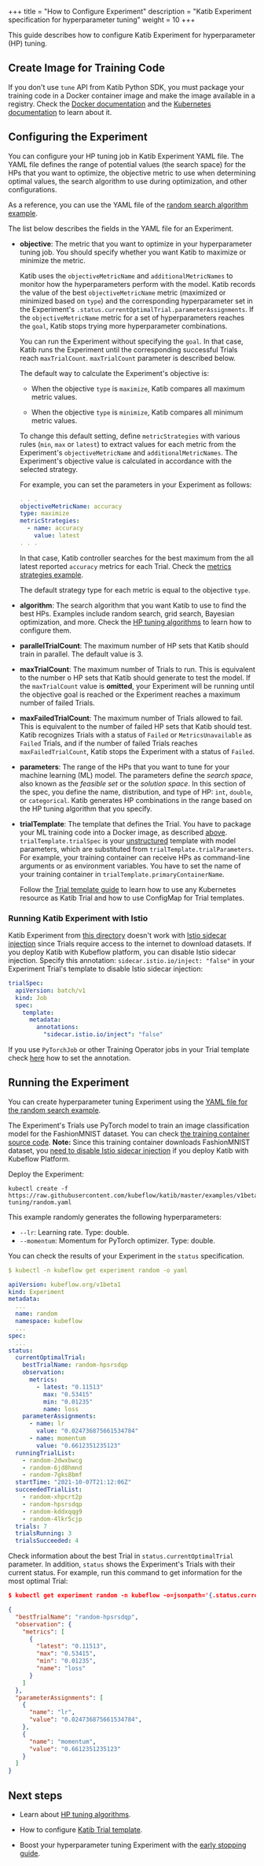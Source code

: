 +++
title = "How to Configure Experiment"
description = "Katib Experiment specification for hyperparameter tuning"
weight = 10
+++

This guide describes how to configure Katib Experiment for hyperparameter (HP) tuning.

## Create Image for Training Code

If you don't use `tune` API from Katib Python SDK, you must package your training code in a Docker
container image and make the image available in a registry. Check the
[Docker documentation](https://docs.docker.com/develop/develop-images/baseimages/) and the
[Kubernetes documentation](https://kubernetes.io/docs/concepts/containers/images/) to learn about it.

## Configuring the Experiment

You can configure your HP tuning job in Katib Experiment YAML file. The YAML file defines the range of
potential values (the search space) for the HPs that you want to optimize, the objective metric
to use when determining optimal values, the search algorithm to use during optimization,
and other configurations.

As a reference, you can use the YAML file of the
[random search algorithm example](https://github.com/kubeflow/katib/blob/fc858d15dd41ff69166a2020efa200199063f9ba/examples/v1beta1/hp-tuning/random.yaml).

The list below describes the fields in the YAML file for an Experiment.

- **objective**: The metric that you want to optimize in your hyperparameter tuning job. You should
  specify whether you want Katib to maximize or minimize the metric.

  Katib uses the `objectiveMetricName` and `additionalMetricNames` to monitor how the
  hyperparameters perform with the model. Katib records the value of the best `objectiveMetricName`
  metric (maximized or minimized based on `type`) and the corresponding hyperparameter set
  in the Experiment's `.status.currentOptimalTrial.parameterAssignments`. If the `objectiveMetricName`
  metric for a set of hyperparameters reaches the `goal`, Katib stops trying more hyperparameter combinations.

  You can run the Experiment without specifying the `goal`. In that case, Katib
  runs the Experiment until the corresponding successful Trials reach `maxTrialCount`.
  `maxTrialCount` parameter is described below.

  The default way to calculate the Experiment's objective is:

  - When the objective `type` is `maximize`, Katib compares all maximum metric values.

  - When the objective `type` is `minimize`, Katib compares all minimum metric values.

  To change this default setting, define `metricStrategies` with various rules
  (`min`, `max` or `latest`) to extract values for each metric from the Experiment's
  `objectiveMetricName` and `additionalMetricNames`. The Experiment's objective value is calculated in
  accordance with the selected strategy.

  For example, you can set the parameters in your Experiment as follows:

  ```yaml
  . . .
  objectiveMetricName: accuracy
  type: maximize
  metricStrategies:
    - name: accuracy
      value: latest
  . . .
  ```

  In that case, Katib controller searches for the best maximum from the all latest reported
  `accuracy` metrics for each Trial. Check the
  [metrics strategies example](https://github.com/kubeflow/katib/blob/fc858d15dd41ff69166a2020efa200199063f9ba/examples/v1beta1/metrics-collector/metrics-collection-strategy.yaml).

  The default strategy type for each metric is equal to the objective `type`.

- **algorithm**: The search algorithm that you want Katib to use to find the best HPs.
  Examples include random search, grid search, Bayesian optimization, and more.
  Check the [HP tuning algorithms](/docs/components/katib/user-guides/hp-tuning/configure-algorithm/)
  to learn how to configure them.

- **parallelTrialCount**: The maximum number of HP sets that Katib
  should train in parallel. The default value is 3.

- **maxTrialCount**: The maximum number of Trials to run. This is equivalent to the number o
  HP sets that Katib should generate to test the model. If the `maxTrialCount` value is
  **omitted**, your Experiment will be running until the objective goal is reached or the Experiment
  reaches a maximum number of failed Trials.

- **maxFailedTrialCount**: The maximum number of Trials allowed to fail. This is equivalent to the
  number of failed HP sets that Katib should test. Katib recognizes Trials with a status of
  `Failed` or `MetricsUnavailable` as `Failed` Trials, and if the number of failed Trials reaches
  `maxFailedTrialCount`, Katib stops the Experiment with a status of `Failed`.

- **parameters**: The range of the HPs that you want to tune for your machine learning (ML) model.
  The parameters define the _search space_, also known as the _feasible set_ or the _solution space_.
  In this section of the spec, you define the name, distribution, and type of HP: `int`, `double`, or
  `categorical`. Katib generates HP combinations in the range based on the HP tuning algorithm that
  you specify.

- **trialTemplate**: The template that defines the Trial. You have to package your ML training code
  into a Docker image, as described
  [above](#create-image-for-training-code). `trialTemplate.trialSpec` is your
  [unstructured](https://godoc.org/k8s.io/apimachinery/pkg/apis/meta/v1/unstructured)
  template with model parameters, which are substituted from `trialTemplate.trialParameters`.
  For example, your training container can receive HPs as command-line arguments or as environment
  variables. You have to set the name of your training container in `trialTemplate.primaryContainerName`.

  Follow the [Trial template guide](/docs/components/katib/user-guides/trial-template/) to learn how
  to use any Kubernetes resource as Katib Trial and how to use ConfigMap for Trial templates.

### Running Katib Experiment with Istio

Katib Experiment from [this directory](https://github.com/kubeflow/katib/tree/ea46a7f2b73b2d316b6b7619f99eb440ede1909b/examples/v1beta1)
doesn't work with [Istio sidecar injection](https://istio.io/latest/docs/setup/additional-setup/sidecar-injection/#automatic-sidecar-injection)
since Trials require access to the internet to download datasets. If you deploy Katib with
Kubeflow platform, you can disable Istio sidecar injection. Specify this annotation: `sidecar.istio.io/inject: "false"`
in your Experiment Trial's template to disable Istio sidecar injection:

```yaml
trialSpec:
  apiVersion: batch/v1
  kind: Job
  spec:
    template:
      metadata:
        annotations:
          "sidecar.istio.io/inject": "false"
```

If you use `PyTorchJob` or other Training Operator jobs in your Trial template check
[here](/docs/components/training/user-guides/tensorflow/#what-is-tfjob) how to set the annotation.

## Running the Experiment

You can create hyperparameter tuning Experiment using the
[YAML file for the random search example](https://github.com/kubeflow/katib/blob/fc858d15dd41ff69166a2020efa200199063f9ba/examples/v1beta1/hp-tuning/random.yaml).

The Experiment's Trials use PyTorch model to train an image classification model for the
FashionMNIST dataset. You can check [the training container source code](https://github.com/kubeflow/katib/tree/fc858d15dd41ff69166a2020efa200199063f9ba/examples/v1beta1/trial-images/pytorch-mnist). **Note:** Since this training container downloads FashionMNIST
dataset, you [need to disable Istio sidecar injection](#running-katib-experiment-with-istio)
if you deploy Katib with Kubeflow Platform.

Deploy the Experiment:

```shell
kubectl create -f https://raw.githubusercontent.com/kubeflow/katib/master/examples/v1beta1/hp-tuning/random.yaml
```

This example randomly generates the following hyperparameters:

- `--lr`: Learning rate. Type: double.
- `--momentum`: Momentum for PyTorch optimizer. Type: double.

You can check the results of your Experiment in the `status` specification.

```yaml
$ kubectl -n kubeflow get experiment random -o yaml

apiVersion: kubeflow.org/v1beta1
kind: Experiment
metadata:
  ...
  name: random
  namespace: kubeflow
  ...
spec:
  ...
status:
  currentOptimalTrial:
    bestTrialName: random-hpsrsdqp
    observation:
      metrics:
        - latest: "0.11513"
          max: "0.53415"
          min: "0.01235"
          name: loss
    parameterAssignments:
      - name: lr
        value: "0.024736875661534784"
      - name: momentum
        value: "0.6612351235123"
  runningTrialList:
    - random-2dwxbwcg
    - random-6jd8hmnd
    - random-7gks8bmf
  startTime: "2021-10-07T21:12:06Z"
  succeededTrialList:
    - random-xhpcrt2p
    - random-hpsrsdqp
    - random-kddxqqg9
    - random-4lkr5cjp
  trials: 7
  trialsRunning: 3
  trialsSucceeded: 4
```

Check information about the best Trial in `status.currentOptimalTrial` parameter. In addition,
`status` shows the Experiment's Trials with their current status. For example, run this command
to get information for the most optimal Trial:

```json
$ kubectl get experiment random -n kubeflow -o=jsonpath='{.status.currentOptimalTrial}'

{
  "bestTrialName": "random-hpsrsdqp",
  "observation": {
    "metrics": [
      {
        "latest": "0.11513",
        "max": "0.53415",
        "min": "0.01235",
        "name": "loss"
      }
    ]
  },
  "parameterAssignments": [
    {
      "name": "lr",
      "value": "0.024736875661534784",
    },
    {
      "name": "momentum",
      "value": "0.6612351235123"
    }
  ]
}
```

## Next steps

- Learn about [HP tuning algorithms](/docs/components/katib/user-guides/hp-tuning/configure-algorithm).

- How to configure [Katib Trial template](/docs/components/katib/user-guides/trial-template).

- Boost your hyperparameter tuning Experiment with
  the [early stopping guide](/docs/components/katib/user-guides/early-stopping/).

